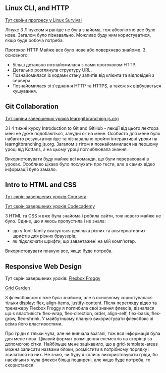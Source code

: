## Linux CLI, and HTTP
[Тут скріни прогресу у Linux Survival](./task_linux_cli) 

Лінукс
З Лінуксом я раніше не була знайома, тож абсолютно все було нове. Загалом було пізнавально. Можливо буду ним користуватися, якщо буде робоча потреба.

Протокол HTTP
Майже все було нове або поверхнево знайоме. 
З основного:
- Більш детально познайомилася з сами протоколом HTTP.
- Детально розглянула структуру URL. 
- Познайомилася із кодами стану запитів від клієнта та відповідей з сервера.
- Познайомилася зі з'єднання HTTP та HTTPS, а також як відбувається кушування.

## Git Collaboration
[Тут скріни завершених уроків learngitbranching.js.org](./task_git_collaboration) 

3 і 4 тижні курсу Introduction to Git and GitHub - лекції від цього лектора мені не дуже подобаються, занудні як на мене. 
Особисто для мене було набагато результативніше та пізнавально пройти інтерактивні уроки на learngitbranching.js.org.
Загалом з гітом я познайоммилася на першому уроці від Kottans, а на цьому уроці поглиблювала знання. 

Використовувати буду майже всі команди, що були перераховані в уроках. Особливо цікаво було послухати про тести, але в самих відео інформації було замало.

## Intro to HTML and CSS
[Тут скрін завершених уроків Coursera](./task_html_css_intro/coursera-progress.png)

[Тут скрін завершених уроків Codecademy](./task_html_css_intro/CodeAcademy/)

З HTML та CSS я вже була знайома і робила сайти, тож нового майже не було. Єдине,  що я якось пропустила і не знала:
- що у font-family вказується декілька різних та альтернативних шрифтів для різних браузерів;
- як підключати шрифти, що завантажені на мій комп'ютер.

Використовувати планую все, якщо буде потреба.

## Responsive Web Design
Тут скрін завершених уроків:
[Flexbox Froggy](./task_responsive_web_design/flexbox-froggy.png)

[Grid Garden](./task_responsive_web_design/grid-garden.png)

З флексбоксом я вже була знайома, але в основному користувалася тільки display: flex, align-items, justify-content. Після перегляду відео та тренажеру Flexbox Froggy я поглибила свої знання флексів, дізналася що є властивість flex-wrap, flex-direction, order, align-self,  flex-basis, flex-grow, flex-shrink.
 У майбутньому планую використувати флексбокс зі всіма його властивостями. 

Про гріди я тільки чула, але не вивчала взагалі, тож вся інформація була для мене нова. Цікавий формат розміщення елементів на сторінці за допомогою сітки. Найбільше мене зацікавило, що в grid-template-areas можна записати назвами блоки, розмістити в потрібному порядку і зсилатися на них.
 Не знаю, чи буду я колись використовувати гріди, бо наскільки я чула флекси більш поширені, але якщо буде потреба, то скористаюся.

